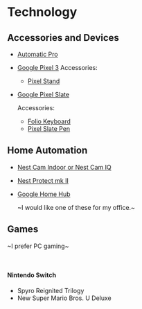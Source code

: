 # Technology

## Accessories and Devices

- [Automatic Pro](https://automatic.com/pro)
- [Google Pixel 3](https://store.google.com/product/pixel_3) Accessories:
  - [Pixel Stand](https://store.google.com/product/pixel_stand)

- [Google Pixel Slate](https://store.google.com/us/product/pixel_slate)

  Accessories:
  - [Folio Keyboard](https://store.google.com/product/pixel_slate_keyboard)
  - [Pixel Slate Pen](https://store.google.com/product/google_pixelbook_pen)

## Home Automation

- [Nest Cam Indoor or Nest Cam IQ](https://nest.com/cameras/)
- [Nest Protect mk II](https://nest.com/smoke-co-alarm/overview/)
- [Google Home Hub](https://store.google.com/product/google_home_hub)
  
  ~I would like one of these for my office.~

## Games

~I prefer PC gaming~ 

&nbsp;
&nbsp;

#### Nintendo Switch 

- Spyro Reignited Trilogy
- New Super Mario Bros. U Deluxe
